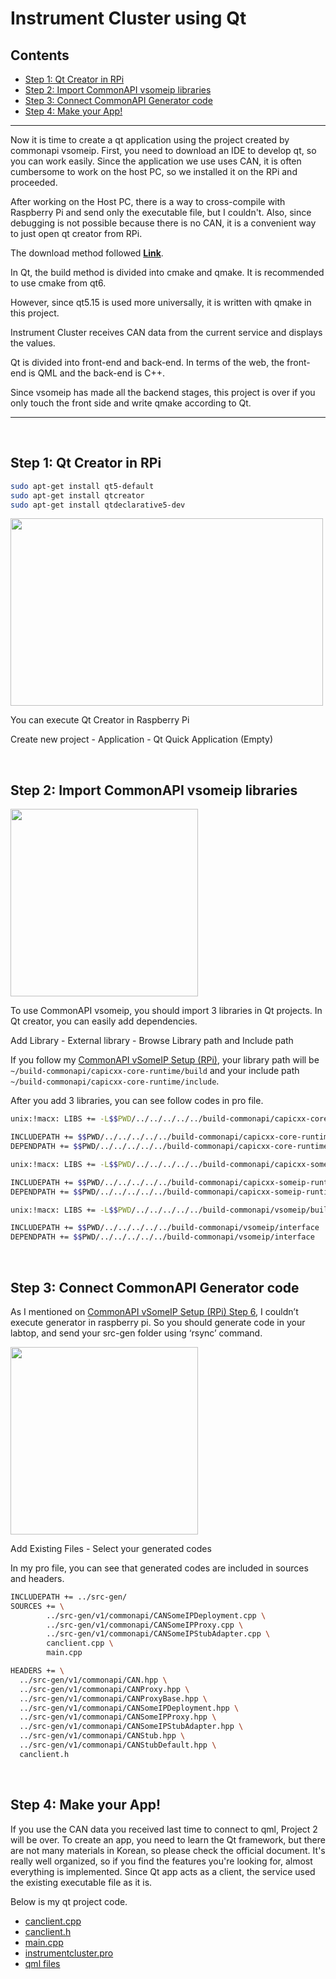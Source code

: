 # Instrument Cluster using Qt

## Contents
- [Step 1: Qt Creator in RPi](#step-1-qt-creator-in-rpi)
- [Step 2: Import CommonAPI vsomeip libraries](#step-2-import-commonapi-vsomeip-libraries)
- [Step 3: Connect CommonAPI Generator code](#step-3-connect-commonapi-generator-code)
- [Step 4: Make your App!](#step-4-make-your-app)

---

Now it is time to create a qt application using the project created by commonapi vsomeip. First, you need to download an IDE to develop qt, so you can work easily. Since the application we use uses CAN, it is often cumbersome to work on the host PC, so we installed it on the RPi and proceeded.

After working on the Host PC, there is a way to cross-compile with Raspberry Pi and send only the executable file, but I couldn't. Also, since debugging is not possible because there is no CAN, it is a convenient way to just open qt creator from RPi.

The download method followed [**Link**](https://s-engineer.tistory.com/265).

In Qt, the build method is divided into cmake and qmake. It is recommended to use cmake from qt6.

However, since qt5.15 is used more universally, it is written with qmake in this project.

Instrument Cluster receives CAN data from the current service and displays the values.

Qt is divided into front-end and back-end. In terms of the web, the front-end is QML and the back-end is C++.

Since vsomeip has made all the backend stages, this project is over if you only touch the front side and write qmake according to Qt.

---

<br/>

## Step 1: Qt Creator in RPi

```bash
sudo apt-get install qt5-default
sudo apt-get install qtcreator
sudo apt-get install qtdeclarative5-dev
```
<img src="https://user-images.githubusercontent.com/111988634/200329521-08180a5c-be79-431f-aada-361b84e883a7.png"  width="500" height="300"/>  

You can execute Qt Creator in Raspberry Pi

Create new project - Application - Qt Quick Application (Empty)

<br/>

## Step 2: Import CommonAPI vsomeip libraries

<img src="https://user-images.githubusercontent.com/111988634/200329535-ef58f5c9-8154-47c3-8f05-c42f6243b2a4.png"  width="300" height="300"/>  

To use CommonAPI vsomeip, you should import 3 libraries in Qt projects. In Qt creator, you can easily add dependencies.

Add Library - External library - Browse Library path and Include path

If you follow my [CommonAPI vSomeIP Setup (RPi)](../CommonAPI-vSomeIP/), your library path will be `~/build-commonapi/capicxx-core-runtime/build` and your include path `~/build-commonapi/capicxx-core-runtime/include`.

After you add 3 libraries, you can see follow codes in pro file.

```bash
unix:!macx: LIBS += -L$$PWD/../../../../../build-commonapi/capicxx-core-runtime/build/ -lCommonAPI

INCLUDEPATH += $$PWD/../../../../../build-commonapi/capicxx-core-runtime/include
DEPENDPATH += $$PWD/../../../../../build-commonapi/capicxx-core-runtime/include

unix:!macx: LIBS += -L$$PWD/../../../../../build-commonapi/capicxx-someip-runtime/build/ -lCommonAPI-SomeIP

INCLUDEPATH += $$PWD/../../../../../build-commonapi/capicxx-someip-runtime/include
DEPENDPATH += $$PWD/../../../../../build-commonapi/capicxx-someip-runtime/include

unix:!macx: LIBS += -L$$PWD/../../../../../build-commonapi/vsomeip/build/ -lvsomeip3

INCLUDEPATH += $$PWD/../../../../../build-commonapi/vsomeip/interface
DEPENDPATH += $$PWD/../../../../../build-commonapi/vsomeip/interface
```

<br/>

## Step 3: Connect CommonAPI Generator code

As I mentioned on [CommonAPI vSomeIP Setup (RPi) Step 6](../CommonAPI-vSomeIP/), I couldn’t execute generator in raspberry pi. So you should generate code in your labtop, and send your src-gen folder using ‘rsync’ command.

<img src="https://user-images.githubusercontent.com/111988634/200329541-f38979ec-eae4-4bac-8dec-33953a3fa68c.png"  width="300" height="300"/> 

Add Existing Files - Select your generated codes

In my pro file, you can see that generated codes are included in sources and headers.

```bash
INCLUDEPATH += ../src-gen/
SOURCES += \
        ../src-gen/v1/commonapi/CANSomeIPDeployment.cpp \
        ../src-gen/v1/commonapi/CANSomeIPProxy.cpp \
        ../src-gen/v1/commonapi/CANSomeIPStubAdapter.cpp \
        canclient.cpp \
        main.cpp

HEADERS += \
  ../src-gen/v1/commonapi/CAN.hpp \
  ../src-gen/v1/commonapi/CANProxy.hpp \
  ../src-gen/v1/commonapi/CANProxyBase.hpp \
  ../src-gen/v1/commonapi/CANSomeIPDeployment.hpp \
  ../src-gen/v1/commonapi/CANSomeIPProxy.hpp \
  ../src-gen/v1/commonapi/CANSomeIPStubAdapter.hpp \
  ../src-gen/v1/commonapi/CANStub.hpp \
  ../src-gen/v1/commonapi/CANStubDefault.hpp \
  canclient.h
```

<br/>

## Step 4: Make your App!

If you use the CAN data you received last time to connect to qml, Project 2 will be over. To create an app, you need to learn the Qt framework, but there are not many materials in Korean, so please check the official document. It's really well organized, so if you find the features you're looking for, almost everything is implemented. Since Qt app acts as a client, the service used the existing executable file as it is.

Below is my qt project code.
- [canclient.cpp](instrumentcluster/src/canclient.cpp)
- [canclient.h](instrumentcluster/src/canclient.h)
- [main.cpp](instrumentcluster/src/main.cpp)
- [instrumentcluster.pro](instrumentcluster/src/instrumentcluster.pro)
- [qml files](instrumentcluster/qml/)